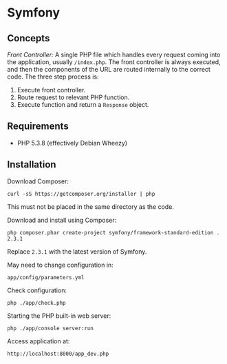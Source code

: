 Symfony
=======

Concepts
--------

*Front Controller:* A single PHP file which handles every request coming into the application, usually `/index.php`. The front controller is always executed, and then the components of the URL are routed internally to the correct code. The three step process is:

 1. Execute front controller.
 2. Route request to relevant PHP function.
 3. Execute function and return a `Response` object.

Requirements
------------

 * PHP 5.3.8 (effectively Debian Wheezy)

Installation
------------

Download Composer:

    curl -sS https://getcomposer.org/installer | php
    
This must not be placed in the same directory as the code.

Download and install using Composer:

    php composer.phar create-project symfony/framework-standard-edition . 2.3.1

Replace `2.3.1` with the latest version of Symfony.

May need to change configuration in:

    app/config/parameters.yml

Check configuration:

    php ./app/check.php

Starting the PHP built-in web server:

    php ./app/console server:run

Access application at:

    http://localhost:8000/app_dev.php

